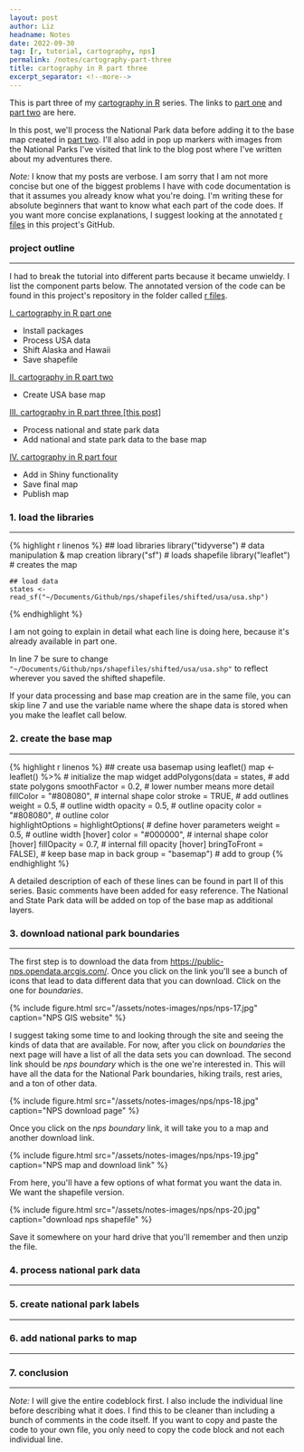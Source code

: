 ```yaml
---
layout: post
author: Liz
headname: Notes
date: 2022-09-30
tag: [r, tutorial, cartography, nps]
permalink: /notes/cartography-part-three
title: cartography in R part three
excerpt_separator: <!--more-->
---
```


This is part three of my <a href="https://liz-muehlmann.github.io/pages/tag-forest.html/#cartography">cartography in R</a> series. The links to <a href="https://liz-muehlmann.github.io/notes/cartography-part-one">part one</a> and <a href="https://liz-muehlmann.github.io/notes/cartography-part-two">part two</a> are here. 

In this post, we'll process the National Park data before adding it to the base map created in <a href="https://liz-muehlmann.github.io/notes/cartography-part-two">part two</a>. I'll also add in pop up markers with images from the National Parks I've visited that link to the blog post where I've written about my adventures there.
<!--more-->

<i class="fa-regular fa-note-sticky fa-xl"></i> <i>Note:</i> I know that my posts are verbose. I am sorry that I am not more concise but one of the biggest problems I have with code documentation is that it assumes you already know what you're doing. I'm writing these for absolute beginners that want to know what each part of the code does. If you want more concise explanations, I suggest looking at the annotated <a href="https://github.com/liz-muehlmann/nps">r files</a> in this project's GitHub.

<h3>project outline</h3>
<hr>
I had to break the tutorial into different parts because it became unwieldy. I list the component parts below. The annotated version of the code can be found in this project's repository in the folder called <a href="https://github.com/liz-muehlmann/nps">r files</a>.

<a href="https://liz-muehlmann.github.io/notes/cartography-part-one"><u>I. cartography in R part one</u></a>
<ul><li>Install packages</li>
<li> Process USA data</li>
<li> Shift Alaska and Hawaii</li>
<li> Save shapefile</li></ul>

<a href="https://liz-muehlmann.github.io/notes/cartography-part-two"><u>II. cartography in R part two</u></a>
<ul><li> Create USA base map</li></ul>

<a href="https://liz-muehlmann.github.io/notes/cartography-part-three"><u>III. cartography in R part three [this post]</u></a>
<ul><li>Process national and state park data</li>
<li>Add national and state park data to the base map</li></ul>

<a href="https://liz-muehlmann.github.io/notes/cartography-part-four"><u>IV. cartography in R part four</u></a>
<ul><li>Add in Shiny functionality</li>
<li>Save final map</li>
<li>Publish map</li></ul>

<h3>1. load the libraries</h3>
<hr>

{% highlight r linenos %}
    ## load libraries
    library("tidyverse")    # data manipulation & map creation
    library("sf")           # loads shapefile
    library("leaflet")      # creates the map

    ## load data
    states <- read_sf("~/Documents/Github/nps/shapefiles/shifted/usa/usa.shp")
{% endhighlight %}

I am not going to explain in detail what each line is doing here, because it's already available in part one.

In line 7 be sure to change <code>"~/Documents/Github/nps/shapefiles/shifted/usa/usa.shp"</code> to reflect wherever you saved the shifted shapefile. 

If your data processing and base map creation are in the same file, you can skip line 7 and use the variable name where the shape data is stored when you make the leaflet call below.

<h3>2. create the base map</h3>
<hr>

{% highlight r linenos %}
    ## create usa basemap using leaflet()
    map <- leaflet() %>%                        # initialize the map widget
    addPolygons(data = states,                  # add state polygons
        smoothFactor = 0.2,                     # lower number means more detail
        fillColor = "#808080",                  # internal shape color
        stroke = TRUE,                          # add outlines
        weight = 0.5,                           # outline width
        opacity = 0.5,                          # outline opacity
        color = "#808080",                      # outline color    
        highlightOptions = highlightOptions(    # define hover parameters
            weight = 0.5,                       # outline width [hover]
            color = "#000000",                  # internal shape color [hover]
            fillOpacity = 0.7,                  # internal fill opacity [hover]
            bringToFront = FALSE),              # keep base map in back
        group = "basemap")                      # add to group
{% endhighlight %}

A detailed description of each of these lines can be found in part II of this series. Basic comments have been added for easy reference. The National and State Park data will be added on top of the base map as additional layers. 

<h3>3. download national park boundaries</h3>
<hr>

The first step is to download the data from <a href="https://public-nps.opendata.arcgis.com/">https://public-nps.opendata.arcgis.com/</a>. Once you click on the link you'll see a bunch of icons that lead to data different data that you can download. Click on the one for <i>boundaries</i>.

{%
    include figure.html
    src="/assets/notes-images/nps/nps-17.jpg"
    caption="NPS GIS website"
%}

I suggest taking some time to and looking through the site and seeing the kinds of data that are available. For now, after you click on <i>boundaries</i> the next page will have a list of all the data sets you can download. The second link should be <i>nps boundary</i> which is the one we're interested in. This will have all the data for the National Park boundaries, hiking trails, rest aries, and a ton of other data. 

{%
    include figure.html
    src="/assets/notes-images/nps/nps-18.jpg"
    caption="NPS download page"
%}

Once you click on the <i>nps boundary</i> link, it will take you to a map and another download link.

{%
    include figure.html
    src="/assets/notes-images/nps/nps-19.jpg"
    caption="NPS map and download link"
%}

From here, you'll have a few options of what format you want the data in. We want the shapefile version. 

{%
    include figure.html
    src="/assets/notes-images/nps/nps-20.jpg"
    caption="download nps shapefile"
%}

Save it somewhere on your hard drive that you'll remember and then unzip the file.

<h3>4. process national park data</h3>
<hr>

<h3>5. create national park labels</h3>
<hr>

<h3>6. add national parks to map</h3>
<hr>

<h3>7. conclusion</h3>
<hr>
<i class="fa-regular fa-note-sticky fa-xl"></i> <i>Note:</i> I will give the entire codeblock first. I also include the individual line before describing what it does. I find this to be cleaner than including a bunch of comments in the code itself. If you want to copy and paste the code to your own file, you only need to copy the code block and not each individual line.

